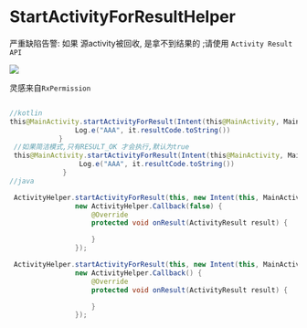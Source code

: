 
# StartActivityForResultHelper 


严重缺陷告警: 如果 源activity被回收, 是拿不到结果的 ;请使用 `Activity Result API`

[![](https://jitpack.io/v/yizeliang/StartActivityForResultHelper.svg)](https://jitpack.io/#yizeliang/StartActivityForResultHelper)

灵感来自`RxPermission`


```java

//kotlin
this@MainActivity.startActivityForResult(Intent(this@MainActivity, MainActivity::class.java),1000,false) {
                Log.e("AAA", it.resultCode.toString())
            }
 //如果简洁模式,只有RESULT_OK 才会执行,默认为true
 this@MainActivity.startActivityForResult(Intent(this@MainActivity, MainActivity::class.java)) {
                 Log.e("AAA", it.resultCode.toString())
             }
//java

 ActivityHelper.startActivityForResult(this, new Intent(this, MainActivity.class),1000,
                new ActivityHelper.Callback(false) {
                    @Override
                    protected void onResult(ActivityResult result) {

                    }
                });

 ActivityHelper.startActivityForResult(this, new Intent(this, MainActivity.class),
                new ActivityHelper.Callback() {
                    @Override
                    protected void onResult(ActivityResult result) {

                    }
                });

```






